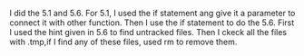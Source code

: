 I did the 5.1 and 5.6. For 5.1, I used the if statement ang give 
it a parameter to connect it with other function. Then I use the 
if statement to do the 5.6. First I used the hint given in 5.6 to find 
untracked files. Then I ckeck all the files with .tmp,if I find any of 
these files, used rm to remove them.
